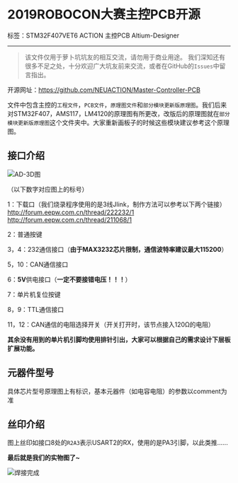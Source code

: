 ﻿# 2019ROBOCON大赛主控PCB开源

标签：STM32F407VET6 ACTION 主控PCB Altium-Designer

---
>该文件仅用于萝卜坑坑友的相互交流，请勿用于商业用途。
我们深知还有很多不足之处，十分欢迎广大坑友前来交流，或者在GitHub的`Issues`中留言指出。

开源网址：https://github.com/NEUACTION/Master-Controller-PCB

文件中包含主控的`工程文件`，`PCB文件`，`原理图文件`和`部分模块更新版原理图`。我们后来对STM32F407，AMS117，LM4120的原理图有所更改，改版后的原理图就在`部分模块更新版原理图`这个文件夹中。大家重新画板子的时候这些模块建议参考这个原理图。

## 接口介绍
![AD-3D图](https://github.com/NEUACTION/Master-Controller-PCB/blob/master/AD-3D%E5%9B%BE.png?raw=true)

（以下数字对应图上的标号）

1：下载口（我们烧录程序使用的是3线Jlink，制作方法可以参考以下两个链接）
   http://forum.eepw.com.cn/thread/222232/1
   http://forum.eepw.com.cn/thread/211068/1
   
2：普通按键

3，4：232通信接口（**由于MAX3232芯片限制，通信波特率建议最大115200**）

5，10：CAN通信接口

6：**5V**供电接口（**一定不要接错电压！！！**）

7：单片机复位按键

8，9：TTL通信接口

11，12：CAN通信的电阻选择开关（开关打开时，该节点接入120Ω的电阻）

**其余没有用到的单片机引脚均使用排针引出，大家可以根据自己的需求设计下层板扩展功能。**

## 元器件型号
具体芯片型号原理图上有标识，基本元器件（如电容电阻）的参数以comment为准

## 丝印介绍
图上丝印如接口8处的`R2A3`表示USART2的RX，使用的是PA3引脚，以此类推......

**最后就是我们的实物图了~**

![焊接完成](https://github.com/NEUACTION/Master-Controller-PCB/blob/master/%E5%AE%9E%E7%89%A9%E5%9B%BE.jpg?raw=true)

 

